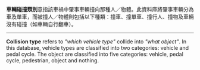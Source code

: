 **車輛碰撞類別**意指該車禍中肇事車輛撞向那種人／物體。此資料庫將肇事車輛分為車及單車，而被撞人／物體則包括以下種類：撞車、撞單車、撞行人、撞物及車輛沒有碰撞（如車輛自行翻車）。

---

**Collision type** refers to *"which vehicle type"* collide into *"what object"*. In this database, vehicle types are classified into two categories: vehicle and pedal cycle. The object are classified into five categories: vehicle, pedal cycle, pedestrian, object and nothing.
